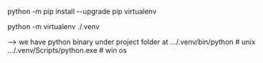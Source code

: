 python -m pip install --upgrade pip virtualenv

python -m virtualenv ./.venv

--> we have python binary under project folder at
    .../.venv/bin/python          # unix
    .../.venv/Scripts/python.exe  # win os
